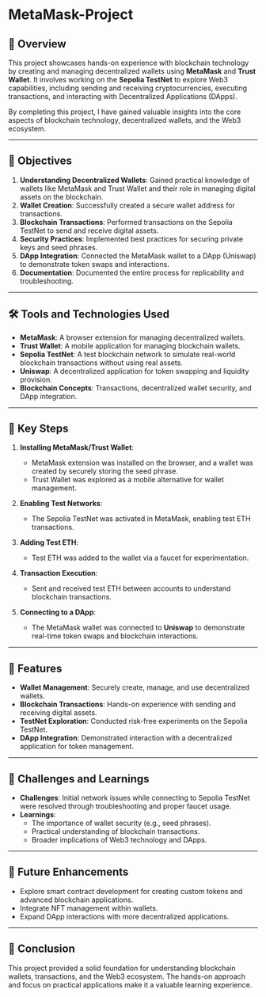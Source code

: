 # MetaMask-Project


## 🚀 Overview
This project showcases hands-on experience with blockchain technology by creating and managing decentralized wallets using **MetaMask** and **Trust Wallet**. It involves working on the **Sepolia TestNet** to explore Web3 capabilities, including sending and receiving cryptocurrencies, executing transactions, and interacting with Decentralized Applications (DApps). 

By completing this project, I have gained valuable insights into the core aspects of blockchain technology, decentralized wallets, and the Web3 ecosystem.

---

## 🎯 Objectives
1. **Understanding Decentralized Wallets**: Gained practical knowledge of wallets like MetaMask and Trust Wallet and their role in managing digital assets on the blockchain.
2. **Wallet Creation**: Successfully created a secure wallet address for transactions.
3. **Blockchain Transactions**: Performed transactions on the Sepolia TestNet to send and receive digital assets.
4. **Security Practices**: Implemented best practices for securing private keys and seed phrases.
5. **DApp Integration**: Connected the MetaMask wallet to a DApp (Uniswap) to demonstrate token swaps and interactions.
6. **Documentation**: Documented the entire process for replicability and troubleshooting.

---

## 🛠️ Tools and Technologies Used
- **MetaMask**: A browser extension for managing decentralized wallets.
- **Trust Wallet**: A mobile application for managing blockchain wallets.
- **Sepolia TestNet**: A test blockchain network to simulate real-world blockchain transactions without using real assets.
- **Uniswap**: A decentralized application for token swapping and liquidity provision.
- **Blockchain Concepts**: Transactions, decentralized wallet security, and DApp integration.

---

## 📑 Key Steps
1. **Installing MetaMask/Trust Wallet**:
   - MetaMask extension was installed on the browser, and a wallet was created by securely storing the seed phrase.
   - Trust Wallet was explored as a mobile alternative for wallet management.

2. **Enabling Test Networks**:
   - The Sepolia TestNet was activated in MetaMask, enabling test ETH transactions.

3. **Adding Test ETH**:
   - Test ETH was added to the wallet via a faucet for experimentation.

4. **Transaction Execution**:
   - Sent and received test ETH between accounts to understand blockchain transactions.

5. **Connecting to a DApp**:
   - The MetaMask wallet was connected to **Uniswap** to demonstrate real-time token swaps and blockchain interactions.

---

## 🌟 Features
- **Wallet Management**: Securely create, manage, and use decentralized wallets.
- **Blockchain Transactions**: Hands-on experience with sending and receiving digital assets.
- **TestNet Exploration**: Conducted risk-free experiments on the Sepolia TestNet.
- **DApp Integration**: Demonstrated interaction with a decentralized application for token management.

---

## 🎯 Challenges and Learnings
- **Challenges**: Initial network issues while connecting to Sepolia TestNet were resolved through troubleshooting and proper faucet usage.
- **Learnings**:
  - The importance of wallet security (e.g., seed phrases).
  - Practical understanding of blockchain transactions.
  - Broader implications of Web3 technology and DApps.

---

## 🔮 Future Enhancements
- Explore smart contract development for creating custom tokens and advanced blockchain applications.
- Integrate NFT management within wallets.
- Expand DApp interactions with more decentralized applications.

---

## 📜 Conclusion
This project provided a solid foundation for understanding blockchain wallets, transactions, and the Web3 ecosystem. The hands-on approach and focus on practical applications make it a valuable learning experience.
